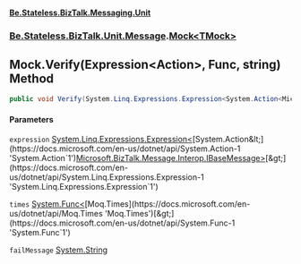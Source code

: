 #### [Be.Stateless.BizTalk.Messaging.Unit](README.md 'README')
### [Be.Stateless.BizTalk.Unit.Message](Be.Stateless.BizTalk.Unit.Message.md 'Be.Stateless.BizTalk.Unit.Message').[Mock&lt;TMock&gt;](Mock_TMock_.md 'Be.Stateless.BizTalk.Unit.Message.Mock<TMock>')

## Mock<TMock>.Verify(Expression<Action<IBaseMessage>>, Func<Times>, string) Method

```csharp
public void Verify(System.Linq.Expressions.Expression<System.Action<Microsoft.BizTalk.Message.Interop.IBaseMessage>> expression, System.Func<Moq.Times> times, string failMessage);
```
#### Parameters

<a name='Be.Stateless.BizTalk.Unit.Message.Mock_TMock_.Verify(System.Linq.Expressions.Expression_System.Action_Microsoft.BizTalk.Message.Interop.IBaseMessage__,System.Func_Moq.Times_,string).expression'></a>

`expression` [System.Linq.Expressions.Expression&lt;](https://docs.microsoft.com/en-us/dotnet/api/System.Linq.Expressions.Expression-1 'System.Linq.Expressions.Expression`1')[System.Action&lt;](https://docs.microsoft.com/en-us/dotnet/api/System.Action-1 'System.Action`1')[Microsoft.BizTalk.Message.Interop.IBaseMessage](https://docs.microsoft.com/en-us/dotnet/api/Microsoft.BizTalk.Message.Interop.IBaseMessage 'Microsoft.BizTalk.Message.Interop.IBaseMessage')[&gt;](https://docs.microsoft.com/en-us/dotnet/api/System.Action-1 'System.Action`1')[&gt;](https://docs.microsoft.com/en-us/dotnet/api/System.Linq.Expressions.Expression-1 'System.Linq.Expressions.Expression`1')

<a name='Be.Stateless.BizTalk.Unit.Message.Mock_TMock_.Verify(System.Linq.Expressions.Expression_System.Action_Microsoft.BizTalk.Message.Interop.IBaseMessage__,System.Func_Moq.Times_,string).times'></a>

`times` [System.Func&lt;](https://docs.microsoft.com/en-us/dotnet/api/System.Func-1 'System.Func`1')[Moq.Times](https://docs.microsoft.com/en-us/dotnet/api/Moq.Times 'Moq.Times')[&gt;](https://docs.microsoft.com/en-us/dotnet/api/System.Func-1 'System.Func`1')

<a name='Be.Stateless.BizTalk.Unit.Message.Mock_TMock_.Verify(System.Linq.Expressions.Expression_System.Action_Microsoft.BizTalk.Message.Interop.IBaseMessage__,System.Func_Moq.Times_,string).failMessage'></a>

`failMessage` [System.String](https://docs.microsoft.com/en-us/dotnet/api/System.String 'System.String')